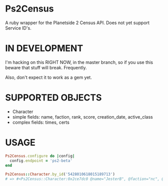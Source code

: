 Ps2Census
=========
A ruby wrapper for the Planetside 2 Census API. Does not yet support Service ID's.

IN DEVELOPMENT
==============
I'm hacking on this RIGHT NOW, in the master branch, so if you use this beware
that stuff will break. Frequently.

Also, don't expect it to work as a gem yet.

SUPPORTED OBJECTS
=================
* Character
 * simple fields: name, faction, rank, score, creation_date, active_class
 * complex fields: times, certs

USAGE
=====
```ruby
Ps2Census.configure do |config|
  config.endpoint = 'ps2-beta'
end

Ps2Census::Character.by_id('5428010618015189713')
# => #<Ps2Census::Character:0x2ce7dc0 @name="JesterB", @faction="nc", @rank="3", @score="3639", @creation_date="1360256569", @active_class="Engineer">
```
